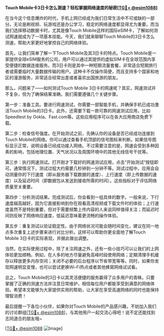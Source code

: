 **Touch Mobile卡3日卡怎么测速？轻松掌握网络速度的秘密[[TG💪+ @esim1088](https://t.me/s/esim1088)]**

在当今这个信息爆炸的时代，手机上网已经成为我们日常生活中不可或缺的一部分。无论是刷视频、玩游戏还是办公学习，稳定的网络速度都显得尤为重要。而当我们选择移动数据卡时，尤其是像Touch Mobile这样的国际eSIM卡，了解如何测试网速就成为了一项基本技能。今天，我们就来聊聊Touch Mobile的3日卡怎么测速，帮助大家更好地掌控自己的网络体验。

首先，让我们简单了解一下Touch Mobile及其3日卡的特点。Touch Mobile是一家提供全球eSIM服务的公司，用户可以通过其提供的虚拟SIM卡在全球范围内享受便捷的数据连接服务。而3日卡则是其中一种短期流量套餐，非常适合短期旅行者或需要临时大量数据传输的用户。这种卡不仅操作简便，而且支持多个国家和地区的漫游服务，非常适合经常出差或者喜欢出国旅游的朋友。

那么，问题来了——如何测试Touch Mobile 3日卡的网速呢？其实，网速测试并不复杂，但为了确保结果准确，我们需要遵循几个关键步骤。

第一步：准备工具。要进行网速测试，你需要一部智能手机，并确保手机已成功激活Touch Mobile的3日卡。此外，还需要下载一款可靠的网速测试应用，比如Speedtest by Ookla、Fast.com等。这些应用程序可以在各大应用商店免费下载。

第二步：检查信号强度。在开始测试之前，先确认你的设备是否已经成功连接到Touch Mobile的网络。你可以通过查看手机顶部的信号图标来判断。如果信号图标显示正常，说明设备已经成功接入网络。不过需要注意的是，网速会受到多种因素的影响，包括地理位置、天气状况以及周围环境中的其他无线信号干扰等。

第三步：执行网速测试。打开刚才下载好的网速测试应用，点击“开始测试”按钮即可。通常情况下，测试过程大约需要几秒钟到一分钟不等。测试过程中，应用会自动测量你的下行速度（即从服务器下载数据的速度）、上行速度（即上传数据的速度）以及延迟时间（即数据包从发送到接收所需的时间）。这些指标对于评估网络质量至关重要。

第四步：分析测试结果。完成测试后，你会看到一组具体的数字。一般来说，下行速度越高越好，因为它直接影响到你在观看高清视频或下载文件时的体验；上行速度虽然不是特别重要，但对于需要频繁上传内容的人来说同样值得关注；而延迟时间则反映了网络响应速度，低延迟意味着更流畅的操作体验。

第五步：重复测试以验证稳定性。由于网络状况可能会随时间变化，建议在同一地点多次重复上述步骤来进行对比分析。这样可以帮助你更全面地了解Touch Mobile 3日卡的实际表现，并据此做出调整。

当然，在实际使用过程中，除了关注网速之外，还有一些小技巧可以让我们的上网体验更加顺畅。例如，在人多的地方尽量避免高峰时段使用网络；定期清理手机缓存以释放更多内存空间；关闭不必要的后台程序以节省带宽等等。同时，如果你发现网速明显变慢，也可以尝试更换Wi-Fi热点或者其他蜂窝网络试试看。

总之，Touch Mobile的3日卡以其灵活便捷的服务赢得了众多用户的青睐。只要掌握了正确的测速方法并注意日常维护，相信每位用户都能享受到满意的网络体验。希望本文能够为大家提供实用的帮助，让大家在享受高速网络的同时也能保持理智消费！

最后提醒一下各位小伙伴，如果你对Touch Mobile的产品感兴趣，不妨加入我们的讨论群组[[TG💪+ @esim1088](https://t.me/s/esim1088)]，与其他用户一起交流心得吧！说不定还能找到志同道合的朋友哦~

[[TG💪+ @esim1088](https://t.me/s/esim1088) ![Image](https://i.postimg.cc/4NQfJmqS/Snipaste-2025-05-13-00-14-12.png)]